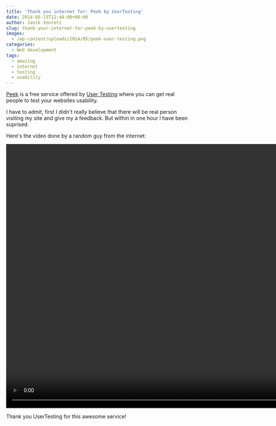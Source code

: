 ```yaml
---
title: 'Thank you internet for: Peek by UserTesting'
date: 2014-05-15T12:44:00+00:00
author: Janik Vonrotz
slug: thank-your-internet-for-peek-by-usertesting
images:
  - /wp-content/uploads/2014/05/peek-user-testing.png
categories:
  - Web development
tags:
  - amazing
  - internet
  - testing
  - usability
---
```

[Peek](http://peek.usertesting.com/) is a free service offered by [User Testing](http://www.usertesting.com/) where you can get real people to test your websites usability.

I have to admit, first I didn't really believe that there will be real person visiting my site and give my a feedback. But within in one hour I have been suprised.

Here's the video done by a random guy from the internet: 
<!--more-->
<video width="1280" height="716" controls><source src="/wp-content/uploads/2014/05/UserTesting-Peek-my-website.mp4" type="video/mp4">Your browser does not support the video tag.</video>

Thank you UserTesting for this awesome service!